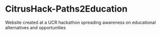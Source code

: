 # CitrusHack-Paths2Education
Website created at a UCR hackathon spreading awareness on educational alternatives and opportunities
